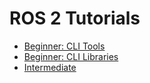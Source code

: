 # ROS 2 Tutorials

* [Beginner: CLI Tools](ROS2_Tutorial_Beginner_CLI_tools.md)
* [Beginner: CLI Libraries](ROS2_Tutorial_Beginner_Client_Libraries.md)
* [Intermediate](ROS2_Tutorial_Intermediate.md)
